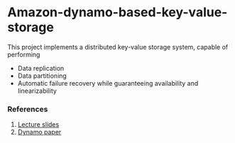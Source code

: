# Amazon-dynamo-based-key-value-storage

This project implements a distributed key-value storage system, capable of performing
- Data replication
- Data partitioning
- Automatic failure recovery while guaranteeing availability and linearizability

### References

1. [Lecture slides](http://www.cse.buffalo.edu/~stevko/courses/cse486/spring19/lectures/28-dynamo.pdf)
2. [Dynamo paper](http://www.allthingsdistributed.com/files/amazon-dynamo-sosp2007.pdf)
